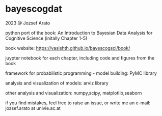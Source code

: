 # bayescogdat


2023 @ Jozsef Arato

python port of the book: An Introduction to Bayesian Data Analysis for Cognitive Science  (initally Chapter 1-5)

book website: https://vasishth.github.io/bayescogsci/book/



juypter notebook for each chapter, including code and figures from the book

framework for probabilistic programming - model building: PyMC library

analysis and visualization of models: arviz library 

other analysis and visualization:  numpy,scipy, matplotlib,seaborn


if you find mistakes, feel free to raise an issue, or write me an e-mail: jozsef.arato  at  univie.ac.at
